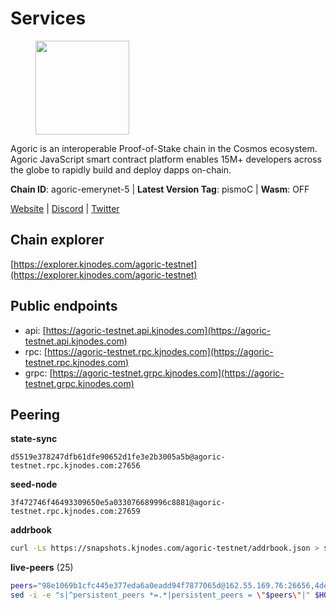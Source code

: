 # Services

<figure><img src="https://raw.githubusercontent.com/kj89/testnet_manuals/main/pingpub/logos/agoric.png" width="150" alt=""><figcaption></figcaption></figure>

Agoric is an interoperable Proof-of-Stake chain in the Cosmos ecosystem.  Agoric JavaScript smart contract platform enables 15M+ developers across the  globe to rapidly build and deploy dapps on-chain.

**Chain ID**: agoric-emerynet-5 | **Latest Version Tag**: pismoC | **Wasm**: OFF

[Website](https://agoric.com) | [Discord](https://discord.com/invite/qDW8DRes4s) | [Twitter](https://twitter.com/agoric)




## Chain explorer
[https://explorer.kjnodes.com/agoric-testnet](https://explorer.kjnodes.com/agoric-testnet)

## Public endpoints

* api: [https://agoric-testnet.api.kjnodes.com](https://agoric-testnet.api.kjnodes.com)
* rpc: [https://agoric-testnet.rpc.kjnodes.com](https://agoric-testnet.rpc.kjnodes.com)
* grpc: [https://agoric-testnet.grpc.kjnodes.com](https://agoric-testnet.grpc.kjnodes.com)

## Peering

**state-sync**

```text
d5519e378247dfb61dfe90652d1fe3e2b3005a5b@agoric-testnet.rpc.kjnodes.com:27656
```

**seed-node**

```text
3f472746f46493309650e5a033076689996c8881@agoric-testnet.rpc.kjnodes.com:27659
```

**addrbook**
```bash
curl -Ls https://snapshots.kjnodes.com/agoric-testnet/addrbook.json > $HOME/.agoric/config/addrbook.json
```

**live-peers** (25)
```bash
peers="98e1069b1cfc445e377eda6a0eadd94f7877065d@162.55.169.76:26656,4dee5e4456307469d037c35eb0157f1f252b3f99@135.181.35.255:26656,70ac007461e0d912aeba6eda56ac3fed7d3087f8@135.181.85.31:26656,980583e1dfd16988b6fdb22dd733f3260c535e45@192.241.137.132:26656,793955daf95ad29f003cc4ec7e6c60c00677b2f7@5.9.81.187:30656,d5519e378247dfb61dfe90652d1fe3e2b3005a5b@65.109.68.190:27656,3f4e87ddb2e61fdd01398c071fa986259f096334@209.34.206.46:26656,5c2a752c9b1952dbed075c56c600c3a79b58c395@195.3.220.136:27106,a3a1e6c7a9ceec632c22769a9e369d05a796dc24@65.108.79.246:26709,a875ef614b3902dd567be2076f18239681f24e35@185.146.148.112:26656,fb86a0993c694c981a28fa1ebd1fd692f345348b@35.226.248.0:26656,a5b991654d0723e038d3723b1345b2a288d49146@38.242.156.28:26656,3c2abc308efdc63be1801bbb1b40900ada13349b@34.67.210.29:26656,7b1cafa0879374125c623d854bcc0cb9cd98729e@185.213.25.151:26656,fa171a30e3118fb2b92a5afb4bb6e661ad6e6aa0@35.238.67.135:26656,8dfb920cdc2eba42b688f44fdd26e12dabfbb6a9@95.217.130.111:27656,a21bd5ae7488c18d7e6387f20ae0484acb70be01@13.215.217.74:26656,32f7fbecd40b420d592ac460703c4ac647875566@65.109.23.238:26656,6644a86094a0cb0152f83aed74357c439657770b@185.239.209.79:26656,d238a541e480e06269107449a70b1178ef49aba7@35.184.189.155:26656,9dba0a07bc15334aba9c123147b78e149c0c7018@144.76.145.151:26656,c72d05f83b53dc7f6c55d7d3e67c304716d27d80@116.202.227.117:27656,42084028a65c5d609793ffc618d1dcbf374fc301@65.109.28.219:14456,fed5712837f1561b7ac4eebbbf618df7c76104d9@51.81.185.12:44656,a73444541956b994f804f6fcf2a26d2c3c9865a3@34.69.172.140:26656"
sed -i -e "s|^persistent_peers *=.*|persistent_peers = \"$peers\"|" $HOME/.agoric/config/config.toml
```
